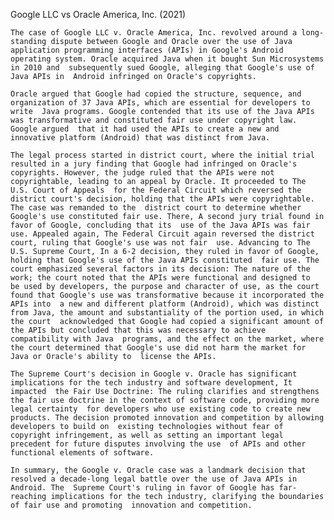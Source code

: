 Google LLC vs Oracle America, Inc. (2021)

	The case of Google LLC v. Oracle America, Inc. revolved around a long-standing dispute between Google and Oracle over the use of Java  application programming interfaces (APIs) in Google's Android operating system. Oracle acquired Java when it bought Sun Microsystems in 2010 and  subsequently sued Google, alleging that Google's use of Java APIs in  Android infringed on Oracle's copyrights.
	
	Oracle argued that Google had copied the structure, sequence, and organization of 37 Java APIs, which are essential for developers to write  Java programs. Google contended that its use of the Java APIs was transformative and constituted fair use under copyright law. Google argued  that it had used the APIs to create a new and innovative platform (Android) that was distinct from Java. 
	
	The legal process started in district court, where the initial trial resulted in a jury finding that Google had infringed on Oracle's  copyrights. However, the judge ruled that the APIs were not copyrightable, leading to an appeal by Oracle. It proceeded to The U.S. Court of Appeals  for the Federal Circuit which reversed the district court's decision, holding that the APIs were copyrightable. The case was remanded to the  district court to determine whether Google's use constituted fair use. There, A second jury trial found in favor of Google, concluding that its  use of the Java APIs was fair use. Appealed again, The Federal Circuit again reversed the district court, ruling that Google's use was not fair  use. Advancing to The U.S. Supreme Court, In a 6-2 decision, they ruled in favor of Google, holding that Google's use of the Java APIs constituted  fair use. The court emphasized several factors in its decision: The nature of the work; the court noted that the APIs were functional and designed to  be used by developers, the purpose and character of use, as the court found that Google's use was transformative because it incorporated the APIs into  a new and different platform (Android), which was distinct from Java, the amount and substantiality of the portion used, in which the court  acknowledged that Google had copied a significant amount of the APIs but concluded that this was necessary to achieve compatibility with Java  programs, and the effect on the market, where the court determined that Google's use did not harm the market for Java or Oracle's ability to  license the APIs.
	
	The Supreme Court's decision in Google v. Oracle has significant implications for the tech industry and software development, It impacted  the Fair Use Doctrine: The ruling clarifies and strengthens the fair use doctrine in the context of software code, providing more legal certainty  for developers who use existing code to create new products. The decision promoted innovation and competition by allowing developers to build on  existing technologies without fear of copyright infringement, as well as setting an important legal precedent for future disputes involving the use  of APIs and other functional elements of software.
	
	In summary, the Google v. Oracle case was a landmark decision that resolved a decade-long legal battle over the use of Java APIs in Android. The  Supreme Court's ruling in favor of Google has far-reaching implications for the tech industry, clarifying the boundaries of fair use and promoting  innovation and competition.